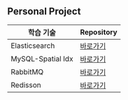 ## Personal Project
| **학습 기술**      | **Repository**                                      |
|-----------------|-----------------------------------------------------|
| Elasticsearch   | [바로가기](https://github.com/lsh2613/Elasticsearch) |
| MySQL-Spatial Idx | [바로가기](https://github.com/lsh2613/MySQL-Spatial-Idx) |
| RabbitMQ       | [바로가기](https://github.com/lsh2613/RabbitMQ) |
| Redisson      | [바로가기](https://github.com/lsh2613/redisson) |
